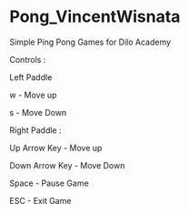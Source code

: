 # Pong_VincentWisnata
Simple Ping Pong Games for Dilo Academy

Controls :

Left Paddle

w - Move up

s - Move Down

Right Paddle :

Up Arrow Key - Move up

Down Arrow Key - Move Down

Space - Pause Game

ESC - Exit Game
